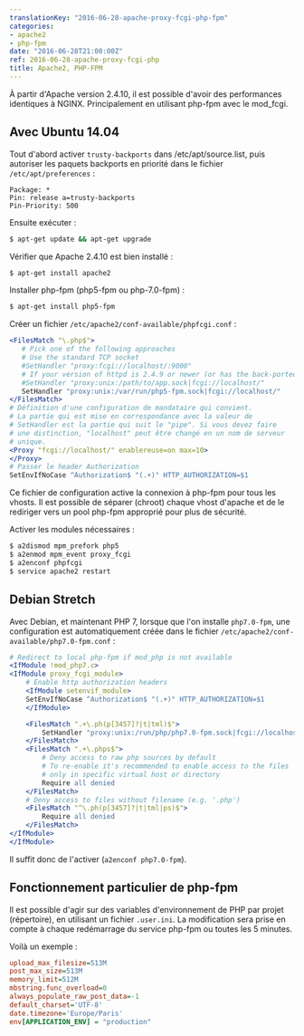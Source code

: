 ```yaml
---
translationKey: "2016-06-28-apache-proxy-fcgi-php-fpm"
categories:
- apache2
- php-fpm
date: "2016-06-28T21:00:00Z"
ref: 2016-06-28-apache-proxy-fcgi-php
title: Apache2, PHP-FPM
---
```


À partir d'Apache version 2.4.10, il est possible d'avoir des performances identiques à NGINX.
Principalement en utilisant php-fpm avec le mod_fcgi.

## Avec Ubuntu 14.04

Tout d'abord activer `trusty-backports` dans /etc/apt/source.list,
puis autoriser les paquets backports en priorité dans le fichier `/etc/apt/preferences` :

```
Package: *
Pin: release a=trusty-backports
Pin-Priority: 500
```

Ensuite exécuter :

```bash
$ apt-get update && apt-get upgrade
```

Vérifier que Apache 2.4.10 est bien installé :

```bash
$ apt-get install apache2
```

Installer php-fpm (php5-fpm ou php-7.0-fpm) :

```bash
$ apt-get install php5-fpm
```

Créer un fichier `/etc/apache2/conf-available/phpfcgi.conf` :

```apache
<FilesMatch "\.php$">
   # Pick one of the following approaches
   # Use the standard TCP socket
   #SetHandler "proxy:fcgi://localhost/:9000"
   # If your version of httpd is 2.4.9 or newer (or has the back-ported feature), you can use the unix domain socket
   #SetHandler "proxy:unix:/path/to/app.sock|fcgi://localhost/"
   SetHandler "proxy:unix:/var/run/php5-fpm.sock|fcgi://localhost/"
</FilesMatch>
# Définition d'une configuration de mandataire qui convient.
# La partie qui est mise en correspondance avec la valeur de
# SetHandler est la partie qui suit le "pipe". Si vous devez faire
# une distinction, "localhost" peut être changé en un nom de serveur
# unique.
<Proxy "fcgi://localhost/" enablereuse=on max=10>
</Proxy>
# Passer le header Authorization
SetEnvIfNoCase ^Authorization$ "(.+)" HTTP_AUTHORIZATION=$1
```

Ce fichier de configuration active la connexion à php-fpm pour tous les vhosts. Il est possible de séparer (chroot) chaque vhost d'apache et de le rediriger vers un pool php-fpm approprié pour plus de sécurité.

Activer les modules nécessaires :

```bash
$ a2dismod mpm_prefork php5
$ a2enmod mpm_event proxy_fcgi
$ a2enconf phpfcgi
$ service apache2 restart
```

## Debian Stretch

Avec Debian, et maintenant PHP 7, lorsque que l'on installe `php7.0-fpm`,
une configuration est automatiquement créée dans le fichier `/etc/apache2/conf-available/php7.0-fpm.conf` :

```apache
# Redirect to local php-fpm if mod_php is not available
<IfModule !mod_php7.c>
<IfModule proxy_fcgi_module>
    # Enable http authorization headers
    <IfModule setenvif_module>
    SetEnvIfNoCase ^Authorization$ "(.+)" HTTP_AUTHORIZATION=$1
    </IfModule>

    <FilesMatch ".+\.ph(p[3457]?|t|tml)$">
        SetHandler "proxy:unix:/run/php/php7.0-fpm.sock|fcgi://localhost"
    </FilesMatch>
    <FilesMatch ".+\.phps$">
        # Deny access to raw php sources by default
        # To re-enable it's recommended to enable access to the files
        # only in specific virtual host or directory
        Require all denied
    </FilesMatch>
    # Deny access to files without filename (e.g. '.php')
    <FilesMatch "^\.ph(p[3457]?|t|tml|ps)$">
        Require all denied
    </FilesMatch>
</IfModule>
</IfModule>
```

Il suffit donc de l'activer (`a2enconf php7.0-fpm`).

## Fonctionnement particulier de php-fpm

Il est possible d'agir sur des variables d'environnement de PHP par projet (répertoire),
en utilisant un fichier `.user.ini`.
La modification sera prise en compte à chaque redémarrage du service php-fpm ou
toutes les 5 minutes.

Voilà un exemple :

```ini
upload_max_filesize=513M
post_max_size=513M
memory_limit=512M
mbstring.func_overload=0
always_populate_raw_post_data=-1
default_charset='UTF-8'
date.timezone='Europe/Paris'
env[APPLICATION_ENV] = "production"
```